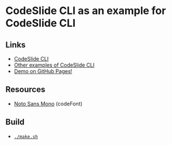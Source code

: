 # CodeSlide CLI as an example for CodeSlide CLI

## Links
- [CodeSlide CLI](https://github.com/AsherJingkongChen/codeslide/tree/main/app/cli)
- [Other examples of CodeSlide CLI](https://github.com/AsherJingkongChen/codeslide/tree/main/app/cli/examples)
- [Demo on GitHub Pages!](https://asherjingkongchen.github.io/codeslide-cli-as-codeslide-cli-example/)

## Resources
- [Noto Sans Mono](https://fonts.googleapis.com/css2?family=Noto+Sans+Mono:wght@400;700&display=swap) (codeFont)

## Build
- [`./make.sh`](./make.sh)
